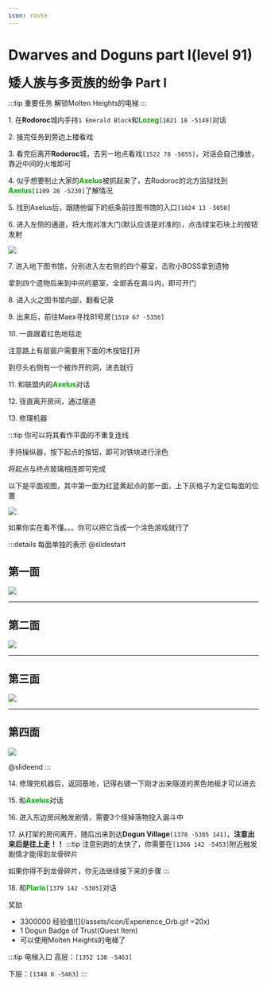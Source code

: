 ```yaml
---
icon: route
---
```


# Dwarves and Doguns part I(level 91)
<span style="font-size: 25px;">**矮人族与多贡族的纷争 Part I**</span>

:::tip 重要任务
解锁Molten Heights的电梯
:::

<span class="stage-index">1.</span> 在**Rodoroc**城内手持`1 Emerald Block`和<font color=00AA00>**Lozeg**</font>`[1021 18 -5149]`对话

<span class="stage-index">2.</span> 接完任务到旁边上楼看戏

<span class="stage-index">3.</span> 看完后离开**Rodoroc**城，去另一地点看戏`[1522 78 -5055]`，对话会自己播放，靠近中间的火堆即可

<span class="stage-index">4.</span> 似乎想要制止大家的<font color=00AA00>**Axelus**</font>被抓起来了，去Rodoroc的北方监狱找到<font color=00AA00>**Axelus**</font>`[1109 26 -5230]`了解情况

<span class="stage-index">5.</span> 找到Axelus后，跟随他留下的纸条前往图书馆的入口`[1024 13 -5050]`

<span class="stage-index">6.</span> 进入左侧的通道，将大炮对准大门(默认应该是对准的)，点击绿宝石块上的按钮发射

![](/assets/img/lvl91-1.jpg)

<span class="stage-index">7.</span> 进入地下图书馆，分别进入左右侧的四个墓室，击败小BOSS拿到遗物

拿到四个遗物后来到中间的墓室，全部丢在漏斗内，即可开门

<span class="stage-index">8.</span> 进入火之图书馆内部，翻看记录

<span class="stage-index">9.</span> 出来后，前往Maex寻找81号房`[1510 67 -5356]`

<span class="stage-index">10.</span> 一直跟着红色地毯走

注意路上有扇窗户需要用下面的木按钮打开

到尽头右侧有一个被炸开的洞，进去就行

<span class="stage-index">11.</span> 和联盟内的<font color=00AA00>**Axelus**</font>对话

<span class="stage-index">12.</span> 径直离开房间，通过隧道

<span class="stage-index">13.</span> 修理机器

:::tip
你可以将其看作平面的不重复连线

手持操纵器，按下起点的按钮，即可对铁块进行涂色

将起点与终点玻璃相连即可完成

以下是平面视图，其中第一面为红蓝黄起点的那一面，上下灰格子为定位每面的位置

![](/assets/img/lvl91-2.jpg)

如果你实在看不懂。。。你可以把它当成一个涂色游戏就行了

:::details 每面单独的表示
@slidestart

## 第一面
![](/assets/img/lvl91-2-1.jpg)

---

## 第二面
![](/assets/img/lvl91-2-2.jpg)

---

## 第三面
![](/assets/img/lvl91-2-3.jpg)

---

## 第四面
![](/assets/img/lvl91-2-4.jpg)

@slideend
:::



<span class="stage-index">14.</span> 修理完机器后，返回基地，记得右键一下刚才出来隧道的黑色地板才可以进去

<span class="stage-index">15.</span> 和<font color=00AA00>**Axelus**</font>对话

<span class="stage-index">16.</span> 进入东边房间触发剧情，需要3个怪掉落物投入漏斗中

<span class="stage-index">17.</span> 从打架的房间离开，随后出来到达**Dogun Village**`[1378 -5305 141]`，**注意出来后是往上走！！**
:::tip
注意别跑的太快了，你需要在`[1366 142 -5453]`附近触发剧情才能得到龙骨碎片

如果你得不到龙骨碎片，你无法继续接下来的步骤
:::


<span class="stage-index">18.</span> 和<font color=00AA00>**Plario**</font>`[1379 142 -5305]`对话

奖励
+ 3300000 经验值![](/assets/icon/Experience_Orb.gif =20x)
+ 1 Dogun Badge of Trust(Quest Item)
+ 可以使用Molten Heights的电梯了


:::tip 电梯入口
高层：`[1352 138 -5463]`

下层：`[1348 8 -5463]`
:::
